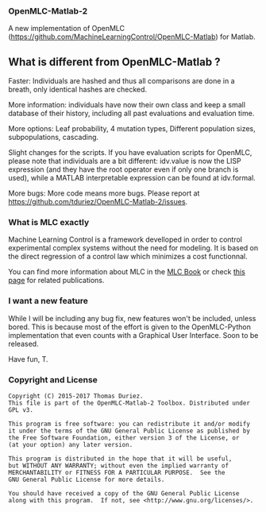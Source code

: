 ### OpenMLC-Matlab-2

A new implementation of OpenMLC (https://github.com/MachineLearningControl/OpenMLC-Matlab) for Matlab.

## What is different from OpenMLC-Matlab ?

Faster: Individuals are hashed and thus all comparisons are done in a breath, only identical hashes are checked.

More information: individuals have now their own class and keep a small database of their history, including all past evaluations and evaluation time.

More options: Leaf probability, 4 mutation types, Different population sizes,  subpopulations, cascading.

Slight changes for the scripts. If you have evaluation scripts for OpenMLC, please note that individuals are a bit different: idv.value is now the LISP expression (and they have the root operator even if only one branch is used), while a MATLAB interpretable expression can be found at idv.formal.

More bugs: More code means more bugs. Please report at https://github.com/tduriez/OpenMLC-Matlab-2/issues.

### What is MLC exactly

Machine Learning Control is a framework develloped in order to control experimental complex systems without the need for modeling. It is based on the direct regression of a control law which minimizes a cost functionnal.

You can find more information about MLC in the [MLC Book](http://www.springer.com/us/book/9783319406237) or check [this page](http://laboratorios.fi.uba.ar/lfd/thomas-duriez/) for related publications.

### I want a new feature

While I will be including any bug fix, new features won't be included, unless bored. This is because most of the effort is given to the OpenMLC-Python implementation that even counts with a Graphical User Interface. Soon to be released.

Have fun, T.

### Copyright and License

    Copyright (C) 2015-2017 Thomas Duriez.
    This file is part of the OpenMLC-Matlab-2 Toolbox. Distributed under GPL v3.

    This program is free software: you can redistribute it and/or modify
    it under the terms of the GNU General Public License as published by
    the Free Software Foundation, either version 3 of the License, or
    (at your option) any later version.

    This program is distributed in the hope that it will be useful,
    but WITHOUT ANY WARRANTY; without even the implied warranty of
    MERCHANTABILITY or FITNESS FOR A PARTICULAR PURPOSE.  See the
    GNU General Public License for more details.

    You should have received a copy of the GNU General Public License
    along with this program.  If not, see <http://www.gnu.org/licenses/>.
